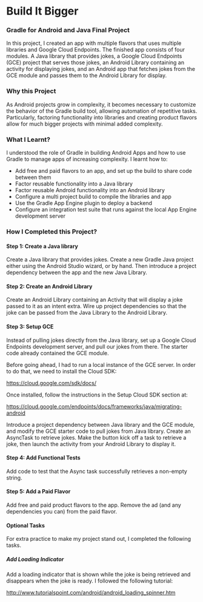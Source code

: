 # Build It Bigger

### Gradle for Android and Java Final Project
In this project, I created an app with multiple flavors that uses multiple libraries and Google Cloud Endpoints. The finished app consists of four modules. A Java library that provides jokes, a Google Cloud Endpoints (GCE) project that serves those jokes, an Android Library containing an activity for displaying jokes, and an Android app that fetches jokes from the GCE module and passes them to the Android Library for display.

### Why this Project
As Android projects grow in complexity, it becomes necessary to customize the behavior of the Gradle build tool, allowing automation of repetitive tasks. Particularly, factoring functionality into libraries and creating product flavors allow for much bigger projects with minimal added complexity.

### What I Learnt?
I understood the role of Gradle in building Android Apps and how to use Gradle to manage apps of increasing complexity. I learnt how to:

- Add free and paid flavors to an app, and set up the build to share code between them
- Factor reusable functionality into a Java library
- Factor reusable Android functionality into an Android library
- Configure a multi project build to compile the libraries and app
- Use the Gradle App Engine plugin to deploy a backend
- Configure an integration test suite that runs against the local App Engine development server

### How I Completed this Project?

#### Step 1: Create a Java library
Create a Java library that provides jokes. Create a new Gradle Java project either using the Android Studio wizard, or by hand. Then introduce a project dependency between the app and the new Java Library.

#### Step 2: Create an Android Library
Create an Android Library containing an Activity that will display a joke passed to it as an intent extra. Wire up project dependencies so that the joke can be passed from the Java Library to the Android Library.

#### Step 3: Setup GCE
Instead of pulling jokes directly from the Java library, set up a Google Cloud Endpoints development server, and pull our jokes from there. The starter code already contained the GCE module.

Before going ahead, I had to run a local instance of the GCE server. In order to do that, we need to install the Cloud SDK:

https://cloud.google.com/sdk/docs/

Once installed, follow the instructions in the Setup Cloud SDK section at:

https://cloud.google.com/endpoints/docs/frameworks/java/migrating-android

Introduce a project dependency between Java library and the GCE module, and modify the GCE starter code to pull jokes from Java library. Create an AsyncTask to retrieve jokes. Make the button kick off a task to retrieve a joke, then launch the activity from your Android Library to display it.

#### Step 4: Add Functional Tests
Add code to test that the Async task successfully retrieves a non-empty string.

#### Step 5: Add a Paid Flavor
Add free and paid product flavors to the app. Remove the ad (and any dependencies you can) from the paid flavor.

#### Optional Tasks
For extra practice to make my project stand out, I completed the following tasks.

##### Add Loading Indicator
Add a loading indicator that is shown while the joke is being retrieved and disappears when the joke is ready. I followed the following tutorial:

http://www.tutorialspoint.com/android/android_loading_spinner.htm

